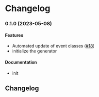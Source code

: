 # Changelog

### 0.1.0 (2023-05-08)

#### Features

* Automated update of event classes ([#18](https://github.com/googleapis/google-cloudevents-ruby/issues/18)) 
* initialize the generator 
#### Documentation

* init 

## Changelog

